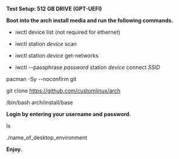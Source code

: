 **Test Setup: 512 GB DRIVE (GPT-UEFI)**

**Boot into the arch install media and run the following commands.**

- iwctl device list (not required for ethernet)

- iwctl station *device* scan

- iwctl station *device* get-networks

- iwctl --passphrase *password* station *device* connect *SSID*

pacman -Sy --noconfirm git

git clone https://github.com/customlinux/arch

/bin/bash arch/install/base

**Login by entering your username and password.**

ls

./name_of_desktop_environment

**Enjoy.**

